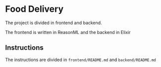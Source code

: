 # Food Delivery

The project is divided in frontend and backend.

The frontend is written in ReasonML and the backend in Elixir

## Instructions

The instructions are divided in `frontend/README.md` and `backend/README.md`
